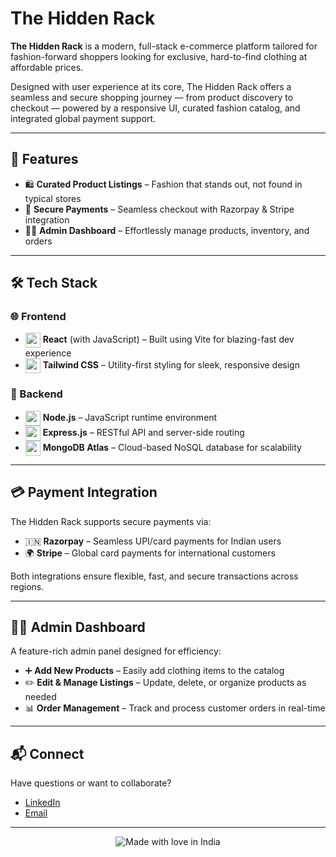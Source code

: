# The Hidden Rack

**The Hidden Rack** is a modern, full-stack e-commerce platform tailored for fashion-forward shoppers looking for exclusive, hard-to-find clothing at affordable prices.

Designed with user experience at its core, The Hidden Rack offers a seamless and secure shopping journey — from product discovery to checkout — powered by a responsive UI, curated fashion catalog, and integrated global payment support.

---

## 🚀 Features

- 🛍️ **Curated Product Listings** – Fashion that stands out, not found in typical stores
- 🔐 **Secure Payments** – Seamless checkout with Razorpay & Stripe integration
- 🧑‍💼 **Admin Dashboard** – Effortlessly manage products, inventory, and orders

---

## 🛠️ Tech Stack

### 🌐 Frontend

- <img src="https://www.vectorlogo.zone/logos/reactjs/reactjs-icon.svg" width="24" style="vertical-align: middle;" /> **React** (with JavaScript) – Built using Vite for blazing-fast dev experience
- <img src="https://www.vectorlogo.zone/logos/tailwindcss/tailwindcss-icon.svg" width="24" style="vertical-align: middle;" /> **Tailwind CSS** – Utility-first styling for sleek, responsive design

### 🔧 Backend

- <img src="https://www.vectorlogo.zone/logos/nodejs/nodejs-icon.svg" width="24" style="vertical-align: middle;" /> **Node.js** – JavaScript runtime environment
- <img src="https://img.icons8.com/?size=100&id=2ZOaTclOqD4q&format=png&color=000000" width="24" style="vertical-align: middle;" /> **Express.js** – RESTful API and server-side routing
- <img src="https://www.vectorlogo.zone/logos/mongodb/mongodb-icon.svg" width="24" style="vertical-align: middle;" /> **MongoDB Atlas** – Cloud-based NoSQL database for scalability

---

## 💳 Payment Integration

The Hidden Rack supports secure payments via:

- 🇮🇳 **Razorpay** – Seamless UPI/card payments for Indian users
- 🌍 **Stripe** – Global card payments for international customers

Both integrations ensure flexible, fast, and secure transactions across regions.

---

## 🧑‍💼 Admin Dashboard

A feature-rich admin panel designed for efficiency:

- ➕ **Add New Products** – Easily add clothing items to the catalog
- ✏️ **Edit & Manage Listings** – Update, delete, or organize products as needed
- 📊 **Order Management** – Track and process customer orders in real-time

---

## 📬 Connect

Have questions or want to collaborate?

- [LinkedIn](https://linkedin.com/in/anirudh248)
- [Email](mailto:anirudhphaniraj1@gmail.com)

---

<div align="center">

![Made with love in India](https://madewithlove.now.sh/in?heart=true)

</div>
